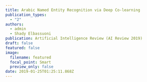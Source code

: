 ```yaml
---
title: Arabic Named Entity Recognition via Deep Co-learning
publication_types:
  - "2"
authors:
  - admin
  - Shady Elbassuoni
publication: Artificial Intelligence Review (AI Review 2019)
draft: false
featured: false
image:
  filename: featured
  focal_point: Smart
  preview_only: false
date: 2019-01-25T01:25:11.868Z
---
```

